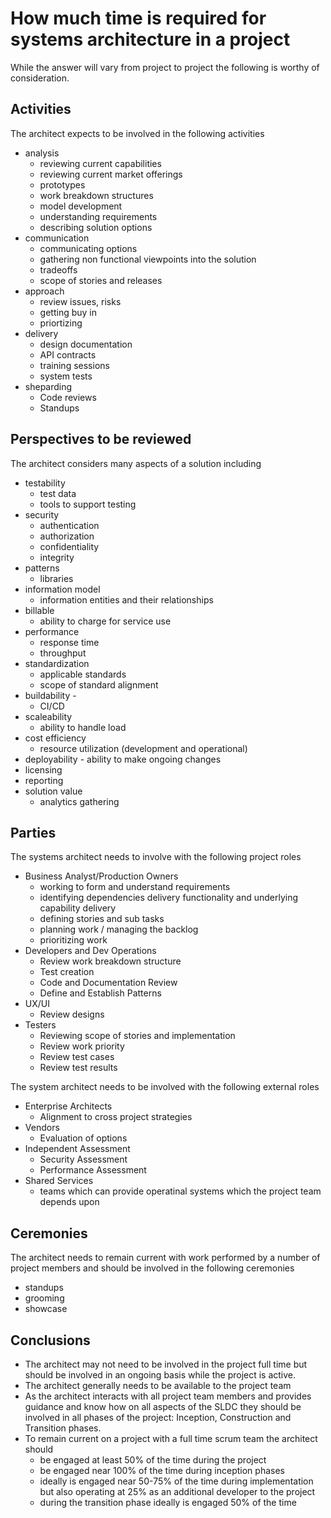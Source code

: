 #  How much time is required for systems architecture in a project 

While the answer will vary from project to project the following is worthy of consideration.

## Activities

The architect expects to be involved in the following activities
- analysis
    - reviewing current capabilities
    - reviewing current market offerings
    - prototypes
    - work breakdown structures
    - model development
    - understanding requirements
    - describing solution options
- communication
    - communicating options
    - gathering non functional viewpoints into the solution
    - tradeoffs
    - scope of stories and releases
- approach
    - review issues, risks
    - getting buy in
    - priortizing
- delivery
    - design documentation
    - API contracts
    - training sessions
    - system tests
- sheparding
    - Code reviews
    - Standups

## Perspectives to be reviewed

The architect considers many aspects of a solution including
- testability 
    - test data
    - tools to support testing
- security
    - authentication
    - authorization
    - confidentiality
    - integrity
- patterns
    - libraries
- information model
    - information entities and their relationships
- billable
    - ability to charge for service use
- performance
    - response time
    - throughput
- standardization
    - applicable standards
    - scope of standard alignment
- buildability - 
    - CI/CD
- scaleability 
    - ability to handle load
- cost efficiency 
    - resource utilization (development and operational)
- deployability - ability to make ongoing changes
- licensing 
- reporting 
- solution value
    - analytics gathering

## Parties

The systems architect needs to involve with the following project roles
- Business Analyst/Production Owners
    - working to form and understand requirements
    - identifying dependencies delivery functionality and underlying capability delivery 
    - defining stories and sub tasks
    - planning work / managing the backlog 
    - prioritizing work
- Developers and Dev Operations
    - Review work breakdown structure
    - Test creation
    - Code and Documentation Review
    - Define and Establish Patterns
- UX/UI 
    - Review designs
- Testers
    - Reviewing scope of stories and implementation
    - Review work priority
    - Review test cases
    - Review test results


The system architect needs to be involved with the following external roles
- Enterprise Architects 
    - Alignment to cross project strategies
- Vendors
    - Evaluation of options
- Independent Assessment
    - Security Assessment
    - Performance Assessment
- Shared Services
    - teams which can provide operatinal systems which the project team depends upon

## Ceremonies
The architect needs to remain current with work performed by a number of project members and should be involved in the following ceremonies
- standups
- grooming
- showcase

## Conclusions

- The architect may not need to be involved in the project full time but should be involved in an ongoing basis while the project is active.
- The architect generally needs to be available to the project team
- As the architect interacts with all project team members and provides guidance and know how on all aspects of the SLDC they should be involved in all phases of the project:  Inception, Construction and Transition phases.
- To remain current on a project with a full time scrum team the architect should
    - be engaged at least 50% of the time during the project
    - be engaged near 100% of the time during inception phases
    - ideally is engaged near 50-75% of the time during implementation but also operating at 25% as an additional developer to the project
    - during the transition phase ideally is engaged 50% of the time